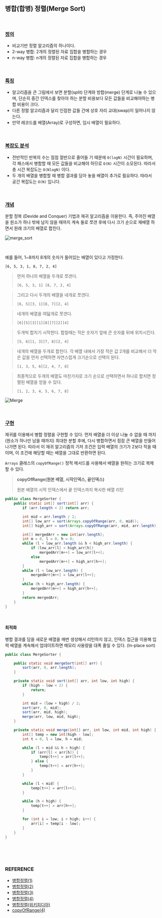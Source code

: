 ## 병합(합병) 정렬(Merge Sort)

<br/>

### <u>**정의**</u>

* 비교기반 정렬 알고리즘의 하나이다.
* 2-way 병합: 2개의 정렬된 자료 집합을 병합하는 경우
* n-way 병합: n개의 정렬된 자료 집합을 병합하는 경우

<br/>

### <u>특징</u>

* 알고리즘을 큰 그림에서 보면 분할(split) 단계와 방합(merge) 단계로 나눌 수 있으며, 단순히 중간 인덱스를 찾아야 하는 분할 비용보다 모든 값들을 비교해야하는 병합 비용이 크다.
* 다른 정렬 알고리즘과 달리 인접한 값들 간에 상호 자리 교대(swap)이 일어나지 않는다.
* 만약 레코드를 배열(Array)로 구성하면, 임시 배열이 필요하다.

<br/>

### <u>복잡도 분석</u>

* 전반적인 반복의 수는 점점 절반으로 줄어들 기 때문에 `O(logN)` 시간이 필요하며, 각 패스에서 병합할 때 모든 값들을 비교해야 하므로 `O(N)` 시간이 소모된다. 따라서 총 시간 복잡도는 `O(NlogN)` 이다.
* 두 개의 배열을 병합할 때 병합 결과를 담아 놓을 배열이 추가로 필요하다. 따라서 공간 복잡도는 `O(N)` 입니다.

<br/>

### <u>개념</u>

분할 정복 (Devide and Conquer) 기법과 재귀 알고리즘을 이용한다. 즉, 주어진 배열을 원소가 하나 밖에 남지 않을 때까지 계속 둘로 쪼갠 후에 다시 크기 순으로 재배열 하면서 원래 크기의 배열로 합친다.

![merge_sort](https://user-images.githubusercontent.com/61674527/111326074-99a41c00-86af-11eb-9f32-af3d639ada40.gif)

<br/>

예를 들어, 1~8까지 8개의 숫자가 들어있는 배열이 있다고 가정한다.

`[6, 5, 3, 1, 8, 7, 2, 4]`

> 먼저 하나의 배열을 두개로 쪼갠다.
>
> `[6, 5, 3, 1] [8, 7, 2, 4]`

> 그리고 다시 두개의 배열을 네개로 쪼갠다.
>
> `[6, 5][3, 1][8, 7][2, 4]`

> 네개의 배열을 여덟개로 쪼갠다.
>
> `[6][5][3][1][8][7][2][4]`

> 두개씩 합치기 시작한다. 합칠때는 작은 숫자가 앞에 큰 숫자를 뒤에 위치시킨다.
>
> `[5, 6][1, 3][7, 8][2, 4]`

> 네개의 배열을 두개로 합친다. 각 배열 내에서 가장 작은 값 2개를 비교해서 더 작은 값을 먼저 선택하면 자연스럽게 크기순으로 선택이 된다.
>
> `[1, 3, 5, 6][2, 4, 7, 8]`

> 최종적으로 두개의 배열도 마찬가지로 크기 순으로 선택하면서 하나로 합치면 정렬된 배열을 얻을 수 있다.
>
> `[1, 2, 3, 4, 5, 6, 7, 8]`

![Merge](https://user-images.githubusercontent.com/61674527/111318077-103d1b80-86a8-11eb-9988-48a95f127747.gif)

<br/>

### <u>구현</u>

재귀를 이용해서 병합 정렬을 구현할 수 있다. 먼저 배열을 더 이상 나눌 수 없을 때 까지 (원소가 하나만 남을 때까지) 최대한 분할 후에, 다시 병합하면서 점점 큰 배열을 만들어 나가면 된다. 따라서 이 재귀 알고리즘의 기저 조건은 입력 배열의 크기가 2보다 작을 때이며, 이 조건에 해당할 때는 배열을 그대로 반환하면 된다.

`Arrays` 클래스의 `copyOfRange()` 정적 메서드를 사용해서 배열을 원하는 크기로 복제할 수 있다.

> **copyOfRange(원본 배열, 시작인덱스, 끝인덱스)**
>
> 원본 배열의 시작 인덱스에서 끝 인덱스까지 복사한 배열 리턴

~~~java
public class MergeSorter {
    public static int[] sort(int[] arr) {
        if (arr.length < 2) return arr;

        int mid = arr.length / 2;
        int[] low_arr = sort(Arrays.copyOfRange(arr, 0, mid));
        int[] high_arr = sort(Arrays.copyOfRange(arr, mid, arr.length));

        int[] mergedArr = new int[arr.length];
        int m = 0, l = 0, h = 0;
        while (l < low_arr.length && h < high_arr.length) {
            if (low_arr[l] < high_arr[h])
                mergedArr[m++] = low_arr[l++];
            else
                mergedArr[m++] = high_arr[h++];
        }
        while (l < low_arr.length) {
            mergedArr[m++] = low_arr[l++];
        }
        while (h < high_arr.length) {
            mergedArr[m++] = high_arr[h++];
        }
        return mergedArr;
    }
}
~~~

<br/>

#### 최적화

병합 결과를 담을 새로운 배열을 매번 생성해서 리턴하지 않고, 인덱스 접근을 이용해 입력 배열을 계속해서 업데이트하면 메모리 사용량을 대폭 줄일 수 있다. (In-place sort)

~~~java
public class MergeSorter {

    public static void mergeSort(int[] arr) {
        sort(arr, 0, arr.length);
    }

    private static void sort(int[] arr, int low, int high) {
        if (high - low < 2) {
            return;
        }

        int mid = (low + high) / 2;
        sort(arr, 0, mid);
        sort(arr, mid, high);
        merge(arr, low, mid, high);
    }

    private static void merge(int[] arr, int low, int mid, int high) {
        int[] temp = new int[high - low];
        int t = 0, l = low, h = mid;

        while (l < mid && h < high) {
            if (arr[l] < arr[h]) {
                temp[t++] = arr[l++];
            } else {
                temp[t++] = arr[h++];
            }
        }

        while (l < mid) {
            temp[t++] = arr[l++];
        }

        while (h < high) {
            temp[t++] = arr[h++];
        }

        for (int i = low; i < high; i++) {
            arr[i] = temp[i - low];
        }
    }
}

~~~



<br/>

<br/>

<br/>

### REFERENCE

* [병합정렬(1)](https://www.daleseo.com/sort-merge/)
* [병합정렬(2)](https://yunmap.tistory.com/entry/%EC%95%8C%EA%B3%A0%EB%A6%AC%EC%A6%98-Java%EB%A1%9C-%EA%B5%AC%ED%98%84%ED%95%98%EB%8A%94-%EC%89%AC%EC%9A%B4-Merge-Sort-%EB%B3%91%ED%95%A9-%EC%A0%95%EB%A0%AC-%ED%95%A9%EB%B3%91-%EC%A0%95%EB%A0%AC)
* [병합정렬(3)](https://gmlwjd9405.github.io/2018/05/08/algorithm-merge-sort.html)
* [병합정렬(4)](https://velog.io/@rachell_lee/%EC%95%8C%EA%B3%A0%EB%A6%AC%EC%A6%98%EC%A0%95%EB%A0%AC-%ED%95%A9%EB%B3%91-%EC%A0%95%EB%A0%AC)
* [병합정렬(위키피디아)](https://dpdpwl.tistory.com/18)
* [copyOfRange(4)](https://m.blog.naver.com/PostView.nhn?blogId=rain483&logNo=220589477455&proxyReferer=https:%2F%2Fwww.google.com%2F)

